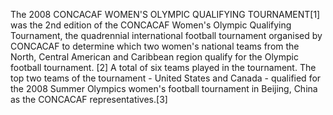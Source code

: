 The 2008 CONCACAF WOMEN'S OLYMPIC QUALIFYING TOURNAMENT[1] was the 2nd edition of the CONCACAF Women's Olympic Qualifying Tournament, the quadrennial international football tournament organised by CONCACAF to determine which two women's national teams from the North, Central American and Caribbean region qualify for the Olympic football tournament. [2] A total of six teams played in the tournament. The top two teams of the tournament - United States and Canada - qualified for the 2008 Summer Olympics women's football tournament in Beijing, China as the CONCACAF representatives.[3]
